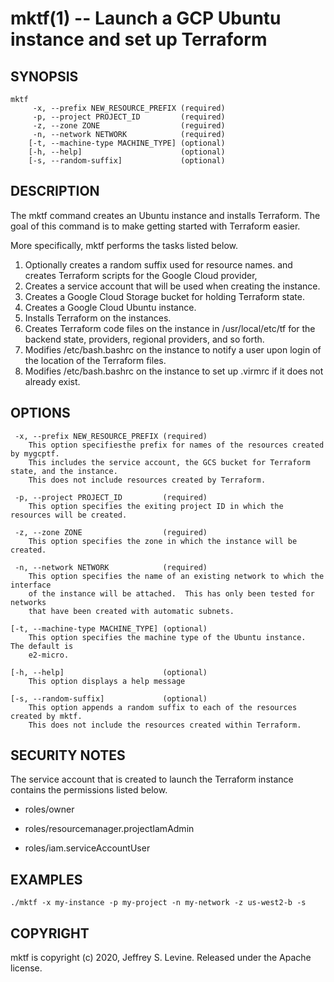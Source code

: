 mktf(1) -- Launch a GCP Ubuntu instance and set up Terraform
=============================================

## SYNOPSIS

    mktf
         -x, --prefix NEW_RESOURCE_PREFIX (required)
         -p, --project PROJECT_ID         (required)
         -z, --zone ZONE                  (reguired)
         -n, --network NETWORK            (required)
        [-t, --machine-type MACHINE_TYPE] (optional)
        [-h, --help]                      (optional)
        [-s, --random-suffix]             (optional)

## DESCRIPTION

The mktf command creates an Ubuntu instance and installs Terraform.
The goal of this command is to make getting started with Terraform easier.

More specifically, mktf performs the tasks listed below.

1. Optionally creates a random suffix used for resource names. and creates Terraform scripts for the Google Cloud provider,
2. Creates a service account that will be used when creating the instance.
3. Creates a Google Cloud Storage bucket for holding Terraform state.
4. Creates a Google Cloud Ubuntu instance.
5. Installs Terraform on the instances.
6. Creates Terraform code files on the instance in /usr/local/etc/tf for the backend state, providers, regional providers, and so forth.
7. Modifies /etc/bash.bashrc on the instance to notify a user upon login of the location of the Terraform files.
8. Modifies /etc/bash.bashrc on the instance to set up .virmrc if it does not already exist.

## OPTIONS

     -x, --prefix NEW_RESOURCE_PREFIX (required)
        This option specifiesthe prefix for names of the resources created by mygcptf.
        This includes the service account, the GCS bucket for Terraform state, and the instance.
        This does not include resources created by Terraform.

     -p, --project PROJECT_ID         (required)
        This option specifies the exiting project ID in which the resources will be created.

     -z, --zone ZONE                  (reguired)
        This option specifies the zone in which the instance will be created.

     -n, --network NETWORK            (required)
        This option specifies the name of an existing network to which the interface
        of the instance will be attached.  This has only been tested for networks
        that have been created with automatic subnets.

    [-t, --machine-type MACHINE_TYPE] (optional)
        This option specifies the machine type of the Ubuntu instance.  The default is
        e2-micro.

    [-h, --help]                      (optional)
        This option displays a help message

    [-s, --random-suffix]             (optional)
        This option appends a random suffix to each of the resources created by mktf.
        This does not include the resources created within Terraform.

## SECURITY NOTES

The service account that is created to launch the Terraform instance contains the permissions listed below.

* roles/owner

* roles/resourcemanager.projectIamAdmin

* roles/iam.serviceAccountUser

## EXAMPLES

    ./mktf -x my-instance -p my-project -n my-network -z us-west2-b -s

## COPYRIGHT

mktf is copyright (c) 2020, Jeffrey S. Levine. Released under the Apache
license.
